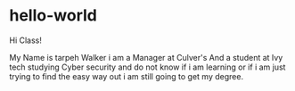 # hello-world

Hi Class!


My Name is tarpeh Walker i am a Manager at Culver's And a student at Ivy tech studying Cyber security and do not know if i am learning or if i am just trying to find the easy way out i am still going to get my degree.
